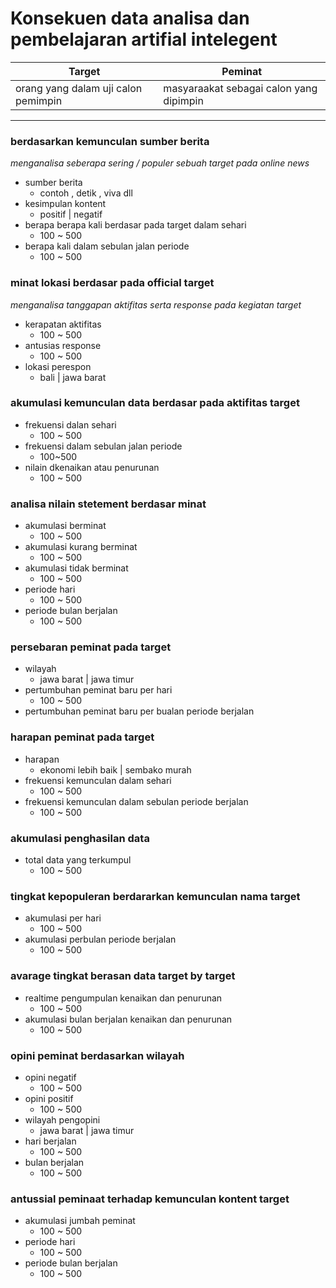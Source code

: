 # Konsekuen data analisa dan pembelajaran artifial intelegent
| Target                              | Peminat                                 |
| ----------------------------------- | --------------------------------------- |
| orang yang dalam uji calon pemimpin | masyaraakat sebagai calon yang dipimpin |


---

### berdasarkan kemunculan sumber berita
_menganalisa seberapa sering / populer sebuah target pada online news_
- sumber berita
    - contoh , detik , viva dll
- kesimpulan kontent
    - positif | negatif
- berapa berapa kali berdasar pada target dalam sehari
    - 100 ~ 500 
- berapa kali dalam sebulan jalan periode
    - 100 ~ 500

### minat lokasi berdasar pada official target
_menganalisa tanggapan aktifitas serta response pada kegiatan target_
- kerapatan aktifitas
    - 100 ~ 500
- antusias response
    - 100 ~ 500
- lokasi perespon
    - bali | jawa barat

### akumulasi kemunculan data berdasar pada aktifitas target
- frekuensi dalan sehari
    - 100 ~ 500
- frekuensi dalam sebulan jalan periode
    - 100~500
- nilain dkenaikan atau penurunan
    - 100 ~ 500

###  analisa nilain stetement berdasar minat
- akumulasi berminat
    - 100 ~ 500
- akumulasi kurang berminat
    - 100 ~ 500
- akumulasi tidak berminat
    - 100 ~ 500
- periode hari
    - 100 ~ 500
- periode bulan berjalan
    - 100 ~ 500

### persebaran peminat pada target
- wilayah
    - jawa barat | jawa timur
- pertumbuhan peminat baru per hari
    - 100 ~ 500
- pertumbuhan peminat baru per bualan periode berjalan


### harapan peminat pada target
- harapan
    - ekonomi lebih baik | sembako murah
- frekuensi kemunculan dalam sehari
    - 100 ~ 500
- frekuensi kemunculan dalam sebulan periode berjalan
    - 100 ~ 500

### akumulasi penghasilan data
- total data yang terkumpul
    - 100 ~ 500

### tingkat kepopuleran berdararkan kemunculan nama target
- akumulasi per hari
    - 100 ~ 500
- akumulasi perbulan periode berjalan
    - 100 ~ 500

### avarage tingkat berasan data target by target
- realtime pengumpulan kenaikan dan penurunan
    - 100 ~ 500
- akumulasi bulan berjalan kenaikan dan penurunan
    - 100 ~ 500

### opini peminat berdasarkan wilayah
- opini negatif
    - 100 ~ 500
- opini positif
    - 100 ~ 500
- wilayah pengopini
    - jawa barat | jawa timur
- hari berjalan
    - 100 ~ 500
- bulan berjalan
    - 100 ~ 500

### antussial peminaat terhadap kemunculan kontent target
- akumulasi jumbah peminat
    - 100 ~ 500
- periode hari
    - 100 ~ 500
- periode bulan berjalan
    - 100 ~ 500



